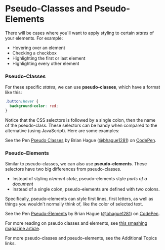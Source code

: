 # Pseudo-Classes and Pseudo-Elements

There will be cases where you'll want to apply styling to certain *states* of your elements. For example:

* Hovering over an element
* Checking a checkbox
* Highlighting the first or last element
* Highlighting every other element


### Pseudo-Classes

For these specific *states*, we can use **pseudo-classes**, which have a format like this:

```css
.button:hover {
  background-color: red;
}
```

Notice that the CSS selectors is followed by a single colon, then the name of the pseudo-class. These selectors can be handy when compared to the alternative (using JavaScript). Here are some examples:

<p data-height="400" data-theme-id="0" data-slug-hash="bpXVvX" data-default-tab="css,result" data-user="bhague1281" data-embed-version="2" class="codepen">See the Pen <a href="http://codepen.io/bhague1281/pen/bpXVvX/">Pseudo Classes</a> by Brian Hague (<a href="http://codepen.io/bhague1281">@bhague1281</a>) on <a href="http://codepen.io">CodePen</a>.</p>

### Pseudo-Elements

Similar to pseudo-classes, we can also use **pseudo-elements**. These selectors have two big differences from pseudo-classes.

* Instead of styling *element state*, pseudo-elements style *parts of a document*
* Instead of a single colon, pseudo-elements are defined with two colons.

Specifically, pseudo-elements can style first lines, first letters, as well as things you wouldn't normally think of, like the color of selected text.

<p data-height="400" data-theme-id="0" data-slug-hash="BzyKVL" data-default-tab="css,result" data-user="bhague1281" data-embed-version="2" class="codepen">See the Pen <a href="http://codepen.io/bhague1281/pen/BzyKVL/">Pseudo-Elements</a> by Brian Hague (<a href="http://codepen.io/bhague1281">@bhague1281</a>) on <a href="http://codepen.io">CodePen</a>.</p>

For more reading on pseudo classes and elements, see [this smashing magazine article](https://www.smashingmagazine.com/2016/05/an-ultimate-guide-to-css-pseudo-classes-and-pseudo-elements/).

For more pseudo-classes and pseudo-elements, see the Additional Topics links.
